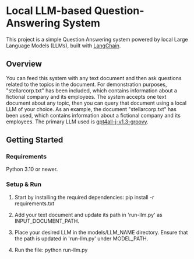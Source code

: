 # Local LLM-based Question-Answering System

This project is a simple Question Answering system powered by local Large Language Models (LLMs), built with [LangChain](https://github.com/hwchase17/langchain). 

## Overview
You can feed this system with any text document and then ask questions related to the topics in the document. For demonstration purposes, "stellarcorp.txt" has been included, which contains information about a fictional company and its employees.
The system accepts one text document about any topic, then you can query that document using a local LLM of your choice. As an example, the document "stellarcorp.txt" has been used, which contains information about a fictional company and its employees. The primary LLM used is [gpt4all-j-v1.3-groovy](https://gpt4all.io/models/ggml-gpt4all-j-v1.3-groovy.bin). 

## Getting Started
### Requirements
Python 3.10 or newer.

### Setup & Run
1. Start by installing the required dependencies:
pip install -r requirements.txt

2. Add your text document and update its path in 'run-llm.py' as INPUT_DOCUMENT_PATH.

3. Place your desired LLM in the models/LLM_NAME directory. Ensure that the path is updated in 'run-llm.py' under MODEL_PATH.

4. Run the file:
python run-llm.py
